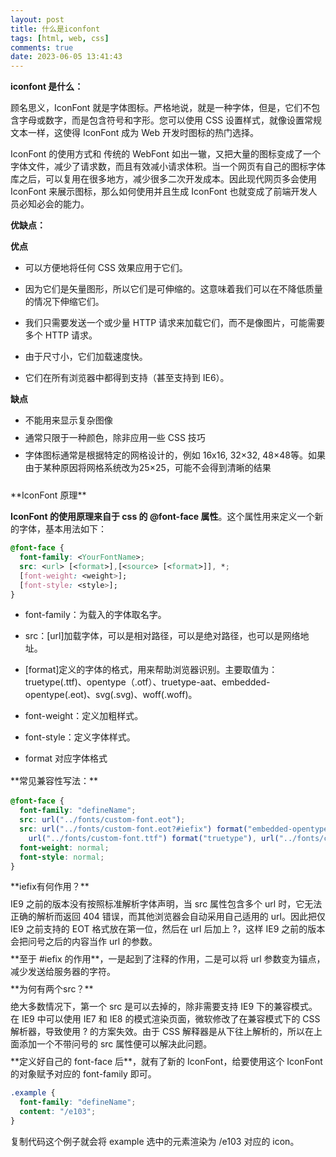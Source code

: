 ```yaml
---
layout: post
title: 什么是iconfont
tags: [html, web, css]
comments: true
date: 2023-06-05 13:41:43
---
```


**iconfont 是什么：**

顾名思义，IconFont 就是字体图标。严格地说，就是一种字体，但是，它们不包含字母或数字，而是包含符号和字形。您可以使用 CSS 设置样式，就像设置常规文本一样，这使得 IconFont 成为 Web 开发时图标的热门选择。

IconFont 的使用方式和 传统的 WebFont 如出一辙，又把大量的图标变成了一个字体文件，减少了请求数，而且有效减小请求体积。当一个网页有自己的图标字体库之后，可以复用在很多地方，减少很多二次开发成本。因此现代网页多会使用 IconFont 来展示图标，那么如何使用并且生成 IconFont 也就变成了前端开发人员必知必会的能力。

<!-- more -->

**优缺点：**

**优点**

- 可以方便地将任何 CSS 效果应用于它们。

- 因为它们是矢量图形，所以它们是可伸缩的。这意味着我们可以在不降低质量的情况下伸缩它们。

- 我们只需要发送一个或少量 HTTP 请求来加载它们，而不是像图片，可能需要多个 HTTP 请求。

- 由于尺寸小，它们加载速度快。

- 它们在所有浏览器中都得到支持（甚至支持到 IE6）。

**缺点**

- <section style="margin-bottom: 8px; visibility: visible;">不能用来显示复杂图像</section>
- <section style="margin-bottom: 8px; visibility: visible;">通常只限于一种颜色，除非应用一些 CSS 技巧</section>
- <section style="margin-bottom: 8px; visibility: visible;">字体图标通常是根据特定的网格设计的，例如 16x16, 32×32, 48×48等。如果由于某种原因将网格系统改为25×25，可能不会得到清晰的结果</section>

<section style="margin-top: 24px;">**IconFont 原理**</section>

**IconFont 的使用原理来自于 css 的 @font-face 属性**。这个属性用来定义一个新的字体，基本用法如下：

```css
@font-face {
  font-family: <YourFontName>;
  src: <url> [<format>],[<source> [<format>]], *;
  [font-weight: <weight>];
  [font-style: <style>];
}
```

- font-family：为载入的字体取名字。

- src：[url]加载字体，可以是相对路径，可以是绝对路径，也可以是网络地址。

- [format]定义的字体的格式，用来帮助浏览器识别。主要取值为：truetype(.ttf)、opentype（.otf）、truetype-aat、embedded-opentype(.eot)、svg(.svg)、woff(.woff)。

- font-weight：定义加粗样式。

- font-style：定义字体样式。

- format 对应字体格式

<section style="margin-top: 16px;margin-bottom: 16px;">**常见兼容性写法：**</section>

```css
@font-face {
  font-family: "defineName";
  src: url("../fonts/custom-font.eot");
  src: url("../fonts/custom-font.eot?#iefix") format("embedded-opentype"), url("../fonts/custom-font.woff") format("woff"),
    url("../fonts/custom-font.ttf") format("truetype"), url("../fonts/custom-font.svg#defineName") format("svg");
  font-weight: normal;
  font-style: normal;
}
```

<section style="margin-bottom: 8px;margin-top: 8px;">**iefix有何作用？**</section>

<section style="margin-bottom: 8px;margin-top: 8px;">IE9 之前的版本没有按照标准解析字体声明，当 src 属性包含多个 url 时，它无法正确的解析而返回 404 错误，而其他浏览器会自动采用自己适用的 url。因此把仅 IE9 之前支持的 EOT 格式放在第一位，然后在 url 后加上 ?，这样 IE9 之前的版本会把问号之后的内容当作 url 的参数。</section>

<section style="margin-bottom: 8px;margin-top: 8px;">**至于 #iefix 的作用**，一是起到了注释的作用，二是可以将 url 参数变为锚点，减少发送给服务器的字符。</section>

<section style="margin-bottom: 8px;margin-top: 8px;">**为何有两个src？**</section>

<section style="margin-bottom: 8px;margin-top: 8px;">绝大多数情况下，第一个 src 是可以去掉的，除非需要支持 IE9 下的兼容模式。在 IE9 中可以使用 IE7 和 IE8 的模式渲染页面，微软修改了在兼容模式下的 CSS 解析器，导致使用 ? 的方案失效。由于 CSS 解释器是从下往上解析的，所以在上面添加一个不带问号的 src 属性便可以解决此问题。</section>

<section style="margin-bottom: 8px;margin-top: 8px;">**定义好自己的 font-face 后**，就有了新的 IconFont，给要使用这个 IconFont 的对象赋予对应的 font-family 即可。</section>

```css
.example {
  font-family: "defineName";
  content: "/e103";
}
```

<section style="margin-bottom: 8px;margin-top: 8px;"> 复制代码这个例子就会将 example 选中的元素渲染为 /e103 对应的 icon。</section>
